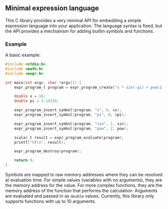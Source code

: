 ## Minimal expression language

This C library provides a very minimal API for embedding a simple expression language into your application. The language syntax is fixed, but the API provides a mechianism for adding builtin symbols and functions.

### Example
A basic example:
```C
#include <stdio.h>
#include <math.h>
#include <expr.h>

int main(int argc, char *argv[]) {
    expr_program_t program = expr_program_create("x * sin(-pi) + pow(2, 3)");

    double x = 10;
    double pi = 3.14159;

    expr_program_insert_symbol(program, "x", 0, &x);
    expr_program_insert_symbol(program, "pi", 0, &pi);

    expr_program_insert_symbol(program, "sin", 1, sin);
    expr_program_insert_symbol(program, "pow", 2, pow);

    scalar_t result = expr_program_evaluate(program);
    printf("%f\n", result);

    expr_program_destroy(program);

    return 0;
}
```
Symbols are mapped to raw memory addresses where they can be resolved at evaluation time. For simple values (variables with no arguments), they are the memory address for the value. For more complex functions, they are the memory address of the function that performs the calculation. Arguments are evaluated and passed in as `double` values. Currently, this library only supports functions with up to 10 arguments.